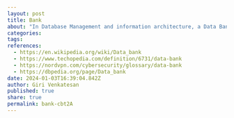 ```yaml
---
layout: post
title: Bank
about: "In Database Management and information architecture, a Data Bank or Databank is a repository of information about one or more subjects, that is, a database which is organized in a way that facilitates local or remote information retrieval and is able to process many continual queries over a long period of time. A data bank may also refer to an organization primarily concerned with the construction and maintenance of such a database.."
categories:
tags:
references:
  - https://en.wikipedia.org/wiki/Data_bank
  - https://www.techopedia.com/definition/6731/data-bank
  - https://nordvpn.com/cybersecurity/glossary/data-bank
  - https://dbpedia.org/page/Data_bank
date: 2024-01-03T16:39:04.842Z
author: Giri Venkatesan
published: true
share: true
permalink: bank-cbt2A
---
```

